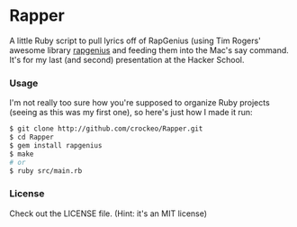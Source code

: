 # Rapper

A little Ruby script to pull lyrics off of RapGenius (using Tim Rogers' awesome
library [rapgenius](http://github.com/timrogers/rapgenius) and feeding them into
the Mac's say command. It's for my last (and second) presentation at the Hacker
School.

### Usage

I'm not really too sure how you're supposed to organize Ruby projects (seeing as
this was my first one), so here's just how I made it run:

```bash
$ git clone http://github.com/crockeo/Rapper.git
$ cd Rapper
$ gem install rapgenius
$ make
# or
$ ruby src/main.rb
```

### License

Check out the LICENSE file. (Hint: it's an MIT license)
